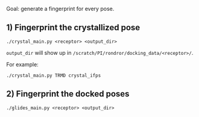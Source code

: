 Goal: generate a fingerprint for every pose.

## 1) Fingerprint the crystallized pose

`./crystal_main.py <receptor> <output_dir>`

`output_dir` will show up in `/scratch/PI/rondror/docking_data/<receptor>/`.

For example:

`./crystal_main.py TRMD crystal_ifps`

## 2) Fingerprint the docked poses

`./glides_main.py <receptor> <output_dir>`

